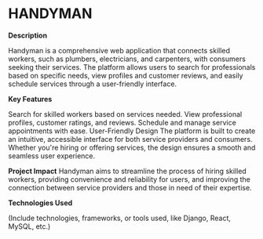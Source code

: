 # HANDYMAN


**Description**


Handyman is a comprehensive web application that connects skilled workers, such as plumbers, electricians, and carpenters, with consumers seeking their services. The platform allows users to search for professionals based on specific needs, view profiles and customer reviews, and easily schedule services through a user-friendly interface.


**Key Features**


Search for skilled workers based on services needed.
View professional profiles, customer ratings, and reviews.
Schedule and manage service appointments with ease.
User-Friendly Design
The platform is built to create an intuitive, accessible interface for both service providers and consumers. Whether you're hiring or offering services, the design ensures a smooth and seamless user experience.

**Project Impact**
Handyman aims to streamline the process of hiring skilled workers, providing convenience and reliability for users, and improving the connection between service providers and those in need of their expertise.

**Technologies Used**

(Include technologies, frameworks, or tools used, like Django, React, MySQL, etc.)
